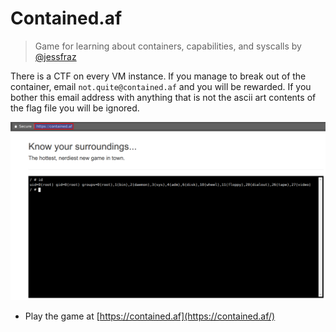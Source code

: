 # Contained.af

> Game for learning about containers, capabilities, and syscalls by [@jessfraz](https://github.com/jessfraz)

There is a CTF on every VM instance. If  you manage to break out of the container, email `not.quite@contained.af` and you will be rewarded. If  you bother this email address with anything that is not the ascii art contents of the flag file you will be ignored.

![Contained.af Game](images/contained-af.png)

* Play the game at [https://contained.af](https://contained.af/)